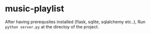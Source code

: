 # music-playlist

After having prerequsites installed (flask, sqlite, sqlalchemy etc..), Run 
`python server.py` 
at the directoy of the project.
